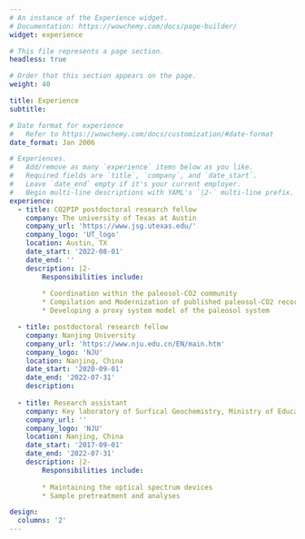 ```yaml
---
# An instance of the Experience widget.
# Documentation: https://wowchemy.com/docs/page-builder/
widget: experience

# This file represents a page section.
headless: true

# Order that this section appears on the page.
weight: 40

title: Experience
subtitle:

# Date format for experience
#   Refer to https://wowchemy.com/docs/customization/#date-format
date_format: Jan 2006

# Experiences.
#   Add/remove as many `experience` items below as you like.
#   Required fields are `title`, `company`, and `date_start`.
#   Leave `date_end` empty if it's your current employer.
#   Begin multi-line descriptions with YAML's `|2-` multi-line prefix.
experience:
  - title: CO2PIP postdoctoral research fellow
    company: The university of Texas at Austin
    company_url: 'https://www.jsg.utexas.edu/'
    company_logo: 'UT_logo'
    location: Austin, TX
    date_start: '2022-08-01'
    date_end: ''
    description: |2-
        Responsibilities include:
        
        * Coordination within the paleosol-CO2 community
        * Compilation and Modernization of published paleosol-CO2 records
        * Developing a proxy system model of the paleosol system

  - title: postdoctoral research fellow
    company: Nanjing University
    company_url: 'https://www.nju.edu.cn/EN/main.htm'
    company_logo: 'NJU'
    location: Nanjing, China
    date_start: '2020-09-01'
    date_end: '2022-07-31'
    description: 
  
  - title: Research assistant
    company: Key laboratory of Surfical Geochemistry, Ministry of Education, Nanjing University
    company_url: ''
    company_logo: 'NJU'
    location: Nanjing, China
    date_start: '2017-09-01'
    date_end: '2022-07-31'
    description: |2-
        Responsibilities include:
        
        * Maintaining the optical spectrum devices
        * Sample pretreatment and analyses

design:
  columns: '2'
---
```

